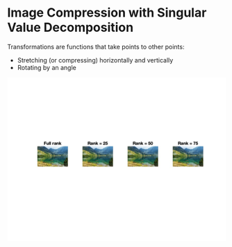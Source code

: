 # Image Compression with Singular Value Decomposition
Transformations are functions that take points to other points:
- Stretching (or compressing) horizontally and vertically
- Rotating by an angle

![Output image](/output.jpg)
